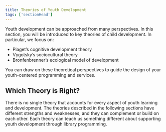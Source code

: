 ```yaml
---
title: Theories of Youth Development
tags: ['sectionHead']
---
```


Youth development can be approached from many perspectives. In this section, you will be introduced to key theories of child development. In particular, we focus on:

* Piaget’s cognitive development theory
* Vygotsky’s sociocultural theory
* Bronfenbrenner’s ecological model of development

You can draw on these theoretical perspectives to guide the design of your youth-centered programming and services.

## Which Theory is Right?

There is no single theory that accounts for every aspect of youth learning and development. The theories described in the following sections have different strengths and weaknesses, and they can complement or build on each other. Each theory can teach us something different about supporting youth development through library programming.

